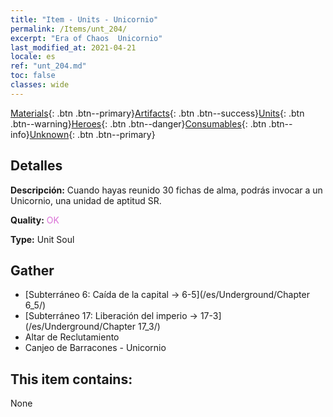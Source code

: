 ```yaml
---
title: "Item - Units - Unicornio"
permalink: /Items/unt_204/
excerpt: "Era of Chaos  Unicornio"
last_modified_at: 2021-04-21
locale: es
ref: "unt_204.md"
toc: false
classes: wide
---
```

 [Materials](/es/Items/){: .btn .btn--primary}[Artifacts](/es/Items/Artifacts/){: .btn .btn--success}[Units](/es/Items/Units/){: .btn .btn--warning}[Heroes](/es/Items/Heroes/){: .btn .btn--danger}[Consumables](/es/Items/Consumables/){: .btn .btn--info}[Unknown](/es/Items/Unknown/){: .btn .btn--primary}

## Detalles
 **Descripción:** Cuando hayas reunido 30 fichas de alma, podrás invocar a un Unicornio, una unidad de aptitud SR.

 **Quality:** <span style="color: #DA70D6">OK</span>

 **Type:** Unit Soul

## Gather

*    [Subterráneo 6: Caída de la capital -> 6-5](/es/Underground/Chapter 6_5/) 
*    [Subterráneo 17: Liberación del imperio -> 17-3](/es/Underground/Chapter 17_3/) 
*    Altar de Reclutamiento 
*    Canjeo de Barracones - Unicornio 

## This item contains:

  None

